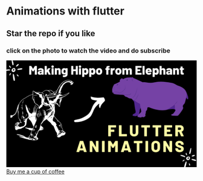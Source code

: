 # Animations with flutter

## Star the repo if you like

### click on the photo to watch the video and do subscribe

<a href="https://youtu.be/FO7OetAgewE"> <img src="./logo.png"></a>
<a href="https://www.patreon.com/cimplesid"> 
Buy me a cup of coffee</a>
